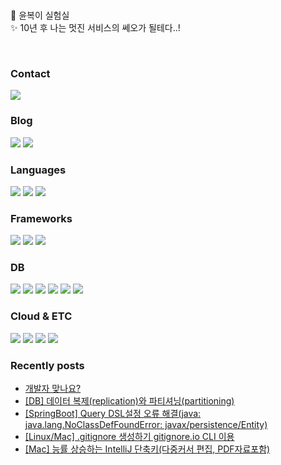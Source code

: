 <br/>
<p>
👋 윤복이 실험실 <br>
✨ 10년 후 나는 멋진 서비스의 쎄오가 될테다..! <br>
</p>

<br/>
  

<!--
**yunjigo92/yunjigo92** is a ✨ _special_ ✨ repository because its `README.md` (this file) appears on your GitHub profile.

Here are some ideas to get you started:

- 🔭 I’m currently working on ...
- 🌱 I’m currently learning ...
- 👯 I’m looking to collaborate on ...
- 🤔 I’m looking for help with ...
- 💬 Ask me about ...
- 📫 How to reach me: ...
- 😄 Pronouns: ...
- ⚡ Fun fact: ...
-->
<h3>Contact</h3>
<p>
 <a href="mailto:yunjigo92@gmail.com" target="_blank">
    <img src="https://img.shields.io/badge/yunjigo92@gmail.com-EA4335?style=flat-square&logo=Gmail&logoColor=white"/></a>
</p>
 
 
<h3>Blog</h3>
<p>
 <a href="https://goyunji.tistory.com/" target="_blank">
    <img src="https://img.shields.io/badge/Tech_Blog-000000?style=flat-square&logo=Tistory&logoColor=white"/></a>
 <a href="https://goyunji.tistory.com/" target="_blank">
   <img src="https://img.shields.io/badge/Jekyll_Blog-CC0000?style=flat-square&logo=Jekyll&logoColor=white"/></a>
</p>


<h3>Languages</h3>
<p>
  <img src="https://img.shields.io/badge/Java-007396?style=flat-square&logo=Java&logoColor=white"/>
  <img src="https://img.shields.io/badge/Go-00ADD8?style=flat-square&logo=Go&logoColor=white"/>
  <img src="https://img.shields.io/badge/TypeScript-3178C6?style=flat-square&logo=TypeScript&logoColor=white"/>
<br>
</p>

<h3>Frameworks</h3>
<p>
  <img src="https://img.shields.io/badge/Spring-6DB33F?style=flat-square&logo=Spring&logoColor=white"/>
  <img src="https://img.shields.io/badge/Spring_Boot-6DB33F?style=flat-square&logo=SpringBoot&logoColor=white"/>
  <img src="https://img.shields.io/badge/NestJS-E0234E?style=flat-square&logo=NestJS&logoColor=white"/>
</p>

<h3>DB</h3>
<p>
  <img src="https://img.shields.io/badge/My_SQL-4479A1?style=flat-square&logo=MySQL&logoColor=white"/>
  <img src="https://img.shields.io/badge/SQLite-003B57?style=flat-square&logo=SQLite&logoColor=white"/>
  <img src="https://img.shields.io/badge/Oracle-F80000?style=flat-square&logo=Oracle&logoColor=white"/>
<img src="https://img.shields.io/badge/MongoDB-47A248?style=flat-square&logo=MongoDB&logoColor=white"/>
  <img src="https://img.shields.io/badge/Apache_Cassandra-1287B1?style=flat-square&logo=ApacheCassandra&logoColor=white"/>
  <img src="https://img.shields.io/badge/Redis-DC382D?style=flat-square&logo=Redis&logoColor=white"/>
</p>


<h3>Cloud & ETC</h3>
<p>
  <img src="https://img.shields.io/badge/Kubernetes-326CE5?style=flat-square&logo=Kubernetes&logoColor=white"/>
  <img src="https://img.shields.io/badge/Docker-2496ED?style=flat-square&logo=Docker&logoColor=white"/>
  <img src="https://img.shields.io/badge/Apache_Kafka-231F20?style=flat-square&logo=ApacheKafka&logoColor=white"/>
  <img src="https://img.shields.io/badge/Elasticsearch-005571?style=flat-square&logo=Elasticsearch&logoColor=white"/>
</p>


### Recently posts
<!-- BLOG-POST-LIST:START -->
- [개발자 맞나요?](https://goyunji.tistory.com/182)
- [[DB] 데이터 복제&lpar;replication&rpar;와 파티셔닝&lpar;partitioning&rpar;](https://goyunji.tistory.com/181)
- [[SpringBoot] Query DSL설정 오류 해결&lpar;java: java.lang.NoClassDefFoundError: javax/persistence/Entity&rpar;](https://goyunji.tistory.com/176)
- [[Linux/Mac] .gitignore 생성하기  gitignore.io CLI 이용](https://goyunji.tistory.com/175)
- [[Mac] 능률 상승하는 IntelliJ 단축키&lpar;다중커서 편집, PDF자료포함&rpar;](https://goyunji.tistory.com/174)
<!-- BLOG-POST-LIST:END -->
